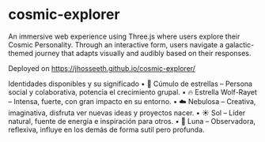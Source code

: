 # cosmic-explorer
An immersive web experience using Three.js where users explore their Cosmic Personality. Through an interactive form, users navigate a galactic-themed journey that adapts visually and audibly based on their responses.

Deployed on https://jhosseeth.github.io/cosmic-explorer/

Identidades disponibles y su significado
	•	🌌 Cúmulo de estrellas – Persona social y colaborativa, potencia el crecimiento grupal.
	•	🔥 Estrella Wolf-Rayet – Intensa, fuerte, con gran impacto en su entorno.
	•	☁️ Nebulosa – Creativa, imaginativa, disfruta ver nuevas ideas y proyectos nacer.
	•	☀️ Sol – Líder natural, fuente de energía e inspiración para otros.
	•	🌙 Luna – Observadora, reflexiva, influye en los demás de forma sutil pero profunda.